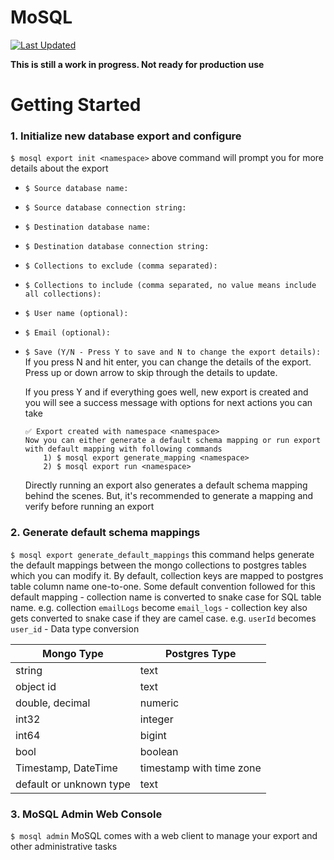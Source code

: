 # MoSQL

[![Last Updated](https://img.shields.io/github/last-commit/narup/mosql.svg)](https://github.com/narup/mosql/commits/rust-version)

**This is still a work in progress. Not ready for production use**
# Getting Started

### 1. Initialize new database export and configure
 ``` $ mosql export init <namespace> ```
above command will prompt you for more details about the export
- `$ Source database name: `
- `$ Source database connection string: `
- `$ Destination database name: `
- `$ Destination database connection string: `
- `$ Collections to exclude (comma separated): `
- `$ Collections to include (comma separated, no value means include all collections): `
- `$ User name (optional): `
- `$ Email (optional): `
- `$ Save (Y/N - Press Y to save and N to change the export details): `
	If you press N and hit enter, you can change the details of the export. Press up or down arrow to skip through the details to update.

	If you press Y and if everything goes well, new export is created and you will see a success message with options for next actions you can take
    ```
    ✅ Export created with namespace <namespace>
    Now you can either generate a default schema mapping or run export with default mapping with following commands
	    1) $ mosql export generate_mapping <namespace>
	    2) $ mosql export run <namespace>
   ```
	Directly running an export also generates a default schema mapping behind the scenes. But, it's recommended to generate a mapping and verify before running an export

### 2. Generate default schema mappings    
 ``` $ mosql export generate_default_mappings ```
 this command helps generate the default mappings between the mongo collections to postgres tables which you can modify it. By default, collection keys are mapped to postgres table column name one-to-one. Some default convention followed for this default mapping
			 - collection name is converted to snake case for SQL table name. e.g. collection `emailLogs` become `email_logs`
			 - collection key also gets converted to snake case if they are camel case. e.g. `userId` becomes `user_id`
			 - Data type conversion


| Mongo Type | Postgres Type |
|--|--|
| string | text |
| object id | text |
| double, decimal | numeric |
| int32 | integer |
| int64 | bigint |
| bool | boolean |
| Timestamp, DateTime | timestamp with time zone |
| default or unknown type | text |


### 3. MoSQL Admin Web Console
``` $ mosql admin ```
MoSQL comes with a web client to manage your export and other administrative tasks
